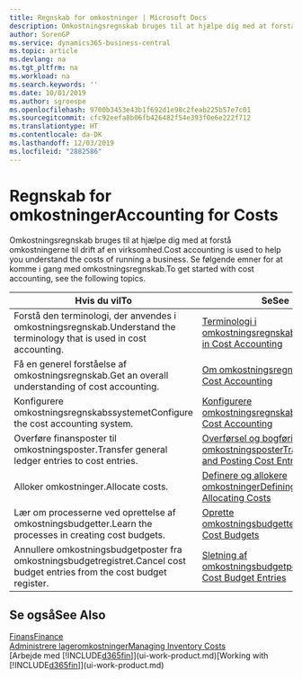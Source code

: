 ```yaml
---
title: Regnskab for omkostninger | Microsoft Docs
description: Omkostningsregnskab bruges til at hjælpe dig med at forstå omkostningerne til drift af en virksomhed. Se følgende emner for at komme i gang med omkostningsregnskab.
author: SorenGP
ms.service: dynamics365-business-central
ms.topic: article
ms.devlang: na
ms.tgt_pltfrm: na
ms.workload: na
ms.search.keywords: ''
ms.date: 10/01/2019
ms.author: sgroespe
ms.openlocfilehash: 9700b3453e43b1f692d1e98c2feab225b57e7c01
ms.sourcegitcommit: cfc92eefa8b06fb426482f54e393f0e6e222f712
ms.translationtype: HT
ms.contentlocale: da-DK
ms.lasthandoff: 12/03/2019
ms.locfileid: "2882586"
---
```

# <a name="accounting-for-costs"></a><span data-ttu-id="682ca-104">Regnskab for omkostninger</span><span class="sxs-lookup"><span data-stu-id="682ca-104">Accounting for Costs</span></span>
<span data-ttu-id="682ca-105">Omkostningsregnskab bruges til at hjælpe dig med at forstå omkostningerne til drift af en virksomhed.</span><span class="sxs-lookup"><span data-stu-id="682ca-105">Cost accounting is used to help you understand the costs of running a business.</span></span> <span data-ttu-id="682ca-106">Se følgende emner for at komme i gang med omkostningsregnskab.</span><span class="sxs-lookup"><span data-stu-id="682ca-106">To get started with cost accounting, see the following topics.</span></span>  

|<span data-ttu-id="682ca-107">Hvis du vil</span><span class="sxs-lookup"><span data-stu-id="682ca-107">To</span></span>|<span data-ttu-id="682ca-108">Se</span><span class="sxs-lookup"><span data-stu-id="682ca-108">See</span></span>|  
|--------|---------|  
|<span data-ttu-id="682ca-109">Forstå den terminologi, der anvendes i omkostningsregnskab.</span><span class="sxs-lookup"><span data-stu-id="682ca-109">Understand the terminology that is used in cost accounting.</span></span>|[<span data-ttu-id="682ca-110">Terminologi i omkostningsregnskab</span><span class="sxs-lookup"><span data-stu-id="682ca-110">Terminology in Cost Accounting</span></span>](finance-terminology-in-cost-accounting.md)|  
|<span data-ttu-id="682ca-111">Få en generel forståelse af omkostningsregnskab.</span><span class="sxs-lookup"><span data-stu-id="682ca-111">Get an overall understanding of cost accounting.</span></span>|[<span data-ttu-id="682ca-112">Om omkostningsregnskab</span><span class="sxs-lookup"><span data-stu-id="682ca-112">About Cost Accounting</span></span>](finance-about-cost-accounting.md)|  
|<span data-ttu-id="682ca-113">Konfigurere omkostningsregnskabssystemet</span><span class="sxs-lookup"><span data-stu-id="682ca-113">Configure the cost accounting system.</span></span>|[<span data-ttu-id="682ca-114">Konfigurere omkostningsregnskab</span><span class="sxs-lookup"><span data-stu-id="682ca-114">Setting Up Cost Accounting</span></span>](finance-set-up-cost-accounting.md)|  
|<span data-ttu-id="682ca-115">Overføre finansposter til omkostningsposter.</span><span class="sxs-lookup"><span data-stu-id="682ca-115">Transfer general ledger entries to cost entries.</span></span>|[<span data-ttu-id="682ca-116">Overførsel og bogføring af omkostningsposter</span><span class="sxs-lookup"><span data-stu-id="682ca-116">Transferring and Posting Cost Entries</span></span>](finance-transfer-and-post-cost-entries.md)|  
|<span data-ttu-id="682ca-117">Alloker omkostninger.</span><span class="sxs-lookup"><span data-stu-id="682ca-117">Allocate costs.</span></span>|[<span data-ttu-id="682ca-118">Definere og allokere omkostninger</span><span class="sxs-lookup"><span data-stu-id="682ca-118">Defining and Allocating Costs</span></span>](finance-define-and-allocate-costs.md)|  
|<span data-ttu-id="682ca-119">Lær om processerne ved oprettelse af omkostningsbudgetter.</span><span class="sxs-lookup"><span data-stu-id="682ca-119">Learn the processes in creating cost budgets.</span></span>|[<span data-ttu-id="682ca-120">Oprette omkostningsbudgetter</span><span class="sxs-lookup"><span data-stu-id="682ca-120">Creating Cost Budgets</span></span>](finance-create-cost-budgets.md)|
|<span data-ttu-id="682ca-121">Annullere omkostningsbudgetposter fra omkostningsbudgetregistret.</span><span class="sxs-lookup"><span data-stu-id="682ca-121">Cancel cost budget entries from the cost budget register.</span></span>|[<span data-ttu-id="682ca-122">Sletning af omkostningsbudgetposter</span><span class="sxs-lookup"><span data-stu-id="682ca-122">Deleting Cost Budget Entries</span></span>](finance-how-to-delete-cost-budget-entries.md)| 


## <a name="see-also"></a><span data-ttu-id="682ca-123">Se også</span><span class="sxs-lookup"><span data-stu-id="682ca-123">See Also</span></span>  
[<span data-ttu-id="682ca-124">Finans</span><span class="sxs-lookup"><span data-stu-id="682ca-124">Finance</span></span>](finance.md)  
[<span data-ttu-id="682ca-125">Administrere lageromkostninger</span><span class="sxs-lookup"><span data-stu-id="682ca-125">Managing Inventory Costs</span></span>](finance-manage-inventory-costs.md)  
<span data-ttu-id="682ca-126">[Arbejde med [!INCLUDE[d365fin](includes/d365fin_md.md)]](ui-work-product.md)</span><span class="sxs-lookup"><span data-stu-id="682ca-126">[Working with [!INCLUDE[d365fin](includes/d365fin_md.md)]](ui-work-product.md)</span></span>

